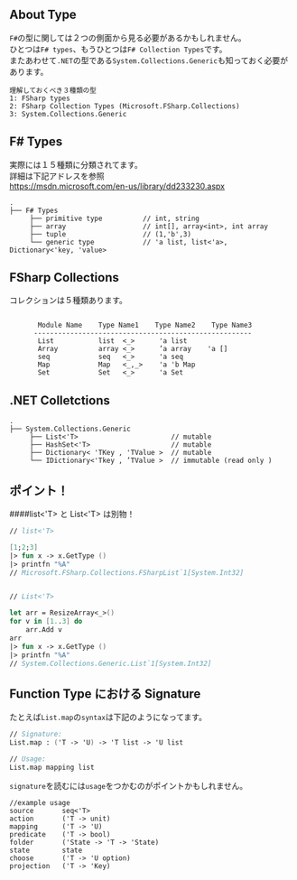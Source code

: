 About Type
---
`F#`の型に関しては２つの側面から見る必要があるかもしれません。  
ひとつは`F# types`、もうひとつは`F# Collection Types`です。  
またあわせて`.NET`の型である`System.Collections.Generic`も知っておく必要があります。  
```text
理解しておくべき３種類の型
1: FSharp types
2: FSharp Collection Types (Microsoft.FSharp.Collections)
3: System.Collections.Generic
```


F# Types
---
実際には１５種類に分類されてます。  
詳細は下記アドレスを参照  
https://msdn.microsoft.com/en-us/library/dd233230.aspx
```text
.
├── F# Types
     ├── primitive type          // int, string
     ├── array                   // int[], array<int>, int array
     ├── tuple                   // (1,'b',3)
     └── generic type            // 'a list, list<'a>, Dictionary<'key, 'value>
```

FSharp Collections
---
コレクションは５種類あります。
```text
       
       Module Name    Type Name1    Type Name2    Type Name3
      ------------------------------------------------------
       List           list  <_>      'a list
       Array          array <_>      ’a array    'a []  
       seq            seq   <_>      'a seq
       Map            Map   <_,_>    'a 'b Map
       Set            Set   <_>      'a Set
```

.NET Colletctions
---
```text
.
├── System.Collections.Generic
     ├── List<'T>                       // mutable
     ├── HashSet<'T>                    // mutable
     ├── Dictionary< 'TKey , 'TValue >  // mutable
     └── IDictionary<'Tkey , ’TValue >  // immutable (read only )
```

ポイント！
---
####list<'T> と List<'T> は別物！
```fsharp
// list<'T>

[1;2;3]
|> fun x -> x.GetType ()
|> printfn "%A"
// Microsoft.FSharp.Collections.FSharpList`1[System.Int32]


// List<'T>

let arr = ResizeArray<_>()
for v in [1..3] do
    arr.Add v
arr
|> fun x -> x.GetType ()
|> printfn "%A"
// System.Collections.Generic.List`1[System.Int32]
```

Function Type における Signature
---
たとえば`List.map`の`syntax`は下記のようになってます。
```fsharp
// Signature:
List.map : ('T -> 'U) -> 'T list -> 'U list

// Usage:
List.map mapping list
```
`signature`を読むには`usage`をつかむのがポイントかもしれません。
```text
//example usage
source       seq<'T>
action       ('T -> unit)
mapping      ('T -> 'U)
predicate    ('T -> bool)
folder       ('State -> 'T -> 'State)
state        state
choose       ('T -> 'U option)
projection   ('T -> 'Key)
```




